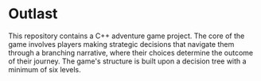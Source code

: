 # Outlast
This repository contains a C++ adventure game project. The core of the game involves players making strategic decisions that navigate them through a branching narrative, where their choices determine the outcome of their journey. The game's structure is built upon a decision tree with a minimum of six levels.
